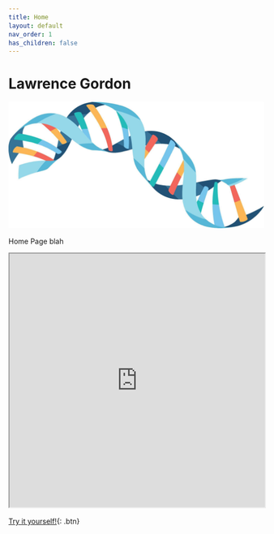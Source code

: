 ```yaml
---
title: Home
layout: default
nav_order: 1
has_children: false
---
```


# Lawrence Gordon

![home_page](images/logo.jpg)

Home Page blah

<iframe
  src="https://jupyterlite.github.io/demo/repl/index.html?kernel=python&toolbar=1"
  width="100%"
  height="500px"
>
</iframe>

[Try it yourself!](https://lawrencegordon.github.io/test-jupyter/lab/index.html?path=kmer_distance_estimation.ipynb){: .btn}

